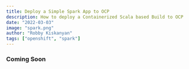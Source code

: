 ```yaml
---
title: Deploy a Simple Spark App to OCP
description: How to deploy a Containerized Scala based Build to OCP
date: "2022-03-03"
image: "spark.png"
author: "Robby Kiskanyan"
tags: ["openshift", "spark"]
---
```


### Coming Soon

